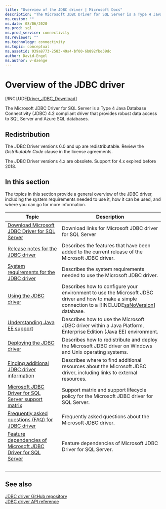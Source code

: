 ```yaml
---
title: "Overview of the JDBC driver | Microsoft Docs"
description: "The Microsoft JDBC Driver for SQL Server is a Type 4 Java Database Connectivity (JDBC) 4.2 compliant driver that provides data access to SQL databases."
ms.custom: ""
ms.date: 08/06/2020
ms.prod: sql
ms.prod_service: connectivity
ms.reviewer: ""
ms.technology: connectivity
ms.topic: conceptual
ms.assetid: 939a8773-2583-49a4-bf00-6b892fbe39dc
author: David-Engel
ms.author: v-daenge
---
```

# Overview of the JDBC driver

[!INCLUDE[Driver_JDBC_Download](../../includes/driver_jdbc_download.md)]

The Microsoft JDBC Driver for SQL Server is a Type 4 Java Database Connectivity (JDBC) 4.2 compliant driver that provides robust data access to SQL Server and Azure SQL databases.  

## Redistribution

The JDBC Driver versions 6.0 and up are redistributable. Review the _Distributable Code_ clause in the license agreements.

The JDBC Driver versions 4.x are obsolete. Support for 4.x expired before 2018.

## In this section  

The topics in this section provide a general overview of the JDBC driver, including the system requirements needed to use it, how it can be used, and where you can go for more information.  

|Topic|Description|  
|-----------|-----------------|  
|[Download Microsoft JDBC Driver for SQL Server](../../connect/jdbc/download-microsoft-jdbc-driver-for-sql-server.md)|Download links for Microsoft JDBC driver for SQL Server|  
|[Release notes for the JDBC driver](../../connect/jdbc/release-notes-for-the-jdbc-driver.md)|Describes the features that have been added to the current release of the Microsoft JDBC driver.|  
|[System requirements for the JDBC driver](../../connect/jdbc/system-requirements-for-the-jdbc-driver.md)|Describes the system requirements needed to use the Microsoft JDBC driver.|  
|[Using the JDBC driver](../../connect/jdbc/using-the-jdbc-driver.md)|Describes how to configure your environment to use the Microsoft JDBC driver and how to make a simple connection to a [!INCLUDE[ssNoVersion](../../includes/ssnoversion-md.md)] database.|  
|[Understanding Java EE support](../../connect/jdbc/understanding-java-ee-support.md)|Describes how to use the Microsoft JDBC driver within a Java Platform, Enterprise Edition (Java EE) environment.|  
|[Deploying the JDBC driver](../../connect/jdbc/deploying-the-jdbc-driver.md)|Describes how to redistribute and deploy the Microsoft JDBC driver on Windows and Unix operating systems.|  
|[Finding additional JDBC driver information](../../connect/jdbc/finding-additional-jdbc-driver-information.md)|Describes where to find additional resources about the Microsoft JDBC driver, including links to external resources.|  
|[Microsoft JDBC Driver for SQL Server support matrix](../../connect/jdbc/microsoft-jdbc-driver-for-sql-server-support-matrix.md)|Support matrix and support lifecycle policy for the Microsoft JDBC driver for SQL Server.|  
|[Frequently asked questions &#40;FAQ&#41; for JDBC driver](../../connect/jdbc/frequently-asked-questions-faq-for-jdbc-driver.yml)|Frequently asked questions about the Microsoft JDBC driver.|  
|[Feature dependencies of Microsoft JDBC Driver for SQL Server](../../connect/jdbc/feature-dependencies-of-microsoft-jdbc-driver-for-sql-server.md)|Feature dependencies of Microsoft JDBC Driver for SQL Server.|
| &nbsp; | &nbsp; |

## See also  
 [JDBC driver GitHub repository](https://github.com/microsoft/mssql-jdbc)  
 [JDBC driver API reference](../../connect/jdbc/reference/jdbc-driver-api-reference.md)  
  
  
